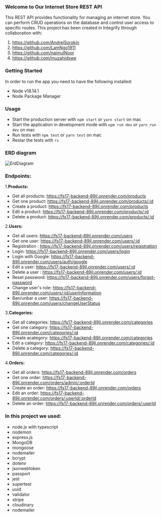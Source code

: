 ### Welcome to Our Internet Store REST API
This REST API provides functionality for managing an internet store. You can perform CRUD operations on the database and control user access to specific routes.
This project has been created in Integrify through collaboration with:
1. https://github.com/AndreiSorokin 
2. https://github.com/LamNgo1911
3. https://github.com/naimulNoor
4. https://github.com/muzahidswe

### Getting Started
In order to run the app you need to have the following installed:
- Node v18.14.1
- Node Package Manager

### Usage
- Start the production server with `npm start` or `yarn start` on mac
- Start the application in development mode with `npm run dev` or `yarn run dev` on mac
- Run tests with `npm test` or `yarn test` on mac 
- Restar the tests with `rs`

### ERD diagram
![ErdDiagram](https://github.com/AndreiSorokin/fs17-backend/assets/72672144/266f9ab3-1b2b-40d5-9351-112992060d72)


### Endpoints:
 1.**Products:**
- Get all products: https://fs17-backend-89jl.onrender.com/products
- Get one product: https://fs17-backend-89jl.onrender.com/products/:id
- Create a product: https://fs17-backend-89jl.onrender.com/products
- Edit a product: https://fs17-backend-89jl.onrender.com/products/:id
- Delete a product: https://fs17-backend-89jl.onrender.com/products/:id

 2.**Users:**
- Get all users: https://fs17-backend-89jl.onrender.com/users
- Get one user: https://fs17-backend-89jl.onrender.com/users/:id
- Registration : https://fs17-backend-89jl.onrender.com/users/registration
- Login: https://fs17-backend-89jl.onrender.com/users/login
- Login with Google: https://fs17-backend-89jl.onrender.com/users/auth/google
- Edit a user: https://fs17-backend-89jl.onrender.com/users/:id
- Delete a user : https://fs17-backend-89jl.onrender.com/users/:id
- Reset password: https://fs17-backend-89jl.onrender.com/users/forgot-password
- Change user's role: https://fs17-backend-89jl.onrender.com/users/:id/userInformation
- Ban/unbar a user: https://fs17-backend-89jl.onrender.com/users/changeUserStatus

 3.**Categories:**
- Get all categories: https://fs17-backend-89jl.onrender.com/categories
- Get one category: https://fs17-backend-89jl.onrender.com/categories/:id
- Create acategory: https://fs17-backend-89jl.onrender.com/categories
- Edit a category: https://fs17-backend-89jl.onrender.com/categories/:id
- Delete a category: https://fs17-backend-89jl.onrender.com/categories/:id 

 4.**Orders:**
- Get all orders: https://fs17-backend-89jl.onrender.com/orders
- Get one order: https://fs17-backend-89jl.onrender.com/orders/admin/:orderId
- Create an order: https://fs17-backend-89jl.onrender.com/orders
- Edit an order: https://fs17-backend-89jl.onrender.com/orders/:userId/:orderId
- Delete an order: https://fs17-backend-89jl.onrender.com/orders/:userId

### In this project we used:
- node.js with typescript
- nodemon
- express.js
- MongoDB
- mongoose
- nodemailer
- bcrypt
- dotenv
- jsonwebtoken
- passport
- jest
- supertest
- uuid
- validator
- stripe
- cloudinary
- nodemailer
